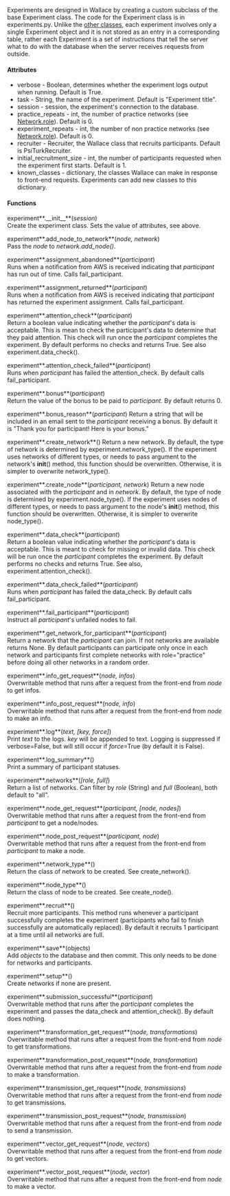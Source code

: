 Experiments are designed in Wallace by creating a custom subclass of the base Experiment class. The code for the Experiment class is in experiments.py. Unlike the [other classes](https://github.com/berkeley-cocosci/Wallace/wiki/Classes), each experiment involves only a single Experiment object and it is not stored as an entry in a corresponding table, rather each Experiment is a set of instructions that tell the server what to do with the database when the server receives requests from outside.

#### Attributes

+ verbose - Boolean, determines whether the experiment logs output when running. Default is True.
+ task - String, the name of the experiment. Default is "Experiment title".
+ session - session, the experiment's connection to the database.
+ practice_repeats - int, the number of practice networks (see [Network.role](https://github.com/berkeley-cocosci/Wallace/wiki/Classes#columns)). Default is 0.
+ experiment_repeats - int, the number of non practice networks (see [Network.role](https://github.com/berkeley-cocosci/Wallace/wiki/Classes#columns)). Default is 0.
+ recruiter - Recruiter, the Wallace class that recruits participants. Default is PsiTurkRecruiter.
+ initial_recruitment_size - int, the number of participants requested when the experiment first starts. Default is 1.
+ known_classes - dictionary, the classes Wallace can make in response to front-end requests. Experiments can add new classes to this dictionary.

#### Functions

experiment**.\_\_init\_\_**(*session*)   
Create the experiment class. Sets the value of attributes, see above.

experiment**.add_node_to_network**(*node, network*)   
Pass the *node* to *network.add_node()*.

experiment**.assignment_abandoned**(*participant*)   
Runs when a notification from AWS is received indicating that *participant* has run out of time. Calls fail_participant.

experiment**.assignment_returned**(*participant*)   
Runs when a notification from AWS is received indicating that *participant* has returned the experiment assignment. Calls fail_participant.

experiment**.attention_check**(*participant*)   
Return a boolean value indicating whether the *participant*'s data is acceptable. This is mean to check the participant's data to determine that they paid attention. This check will run once the *participant* completes the experiment. By default performs no checks and returns True. See also experiment.data_check().

experiment**.attention_check_failed**(*participant*)   
Runs when *participant* has failed the attention_check. By default calls fail_participant.

experiment**.bonus**(*participant*)   
Return the value of the bonus to be paid to *participant*. By default returns 0.

experiment**.bonus_reason**(*participant*)
Return a string that will be included in an email sent to the *participant* receiving a bonus. By default it is "Thank you for participant! Here is your bonus."

experiment**.create_network**()
Return a new network. By default, the type of network is determined by experiment.network_type(). If the experiment uses networks of different types, or needs to pass argument to the network's __init__() method, this function should be overwritten. Otherwise, it is simpler to overwrite network_type().

experiment**.create_node**(*participant, network*)
Return a new node associated with the *participant* and in *network*. By default, the type of node is determined by experiment.node_type(). If the experiment uses nodes of different types, or needs to pass argument to the node's __init__() method, this function should be overwritten. Otherwise, it is simpler to overwrite node_type().

experiment**.data_check**(*participant*)   
Return a boolean value indicating whether the *participant*'s data is acceptable. This is meant to check for missing or invalid data. This check will be run once the *participant* completes the experiment. By default performs no checks and returns True. See also, experiment.attention_check().

experiment**.data_check_failed**(*participant*)   
Runs when *participant* has failed the data_check. By default calls fail_participant.

experiment**.fail_participant**(*participant*)   
Instruct all *participant*'s unfailed nodes to fail.

experiment**.get_network_for_participant**(*participant*)   
Return a network that the *participant* can join. If not networks are available returns None. By default participants can participate only once in each network and participants first complete networks with role="practice" before doing all other networks in a random order.

experiment**.info_get_request**(*node, infos*)   
Overwritable method that runs after a request from the front-end from *node* to get infos.

experiment**.info_post_request**(*node, info*)   
Overwritable method that runs after a request from the front-end from *node* to make an info.

experiment**.log**(*text, [key, force]*)   
Print *text* to the logs. *key* will be appended to text. Logging is suppressed if verbose=False, but will still occur if *force*=True (by default it is False).

experiment**.log_summary**()   
Print a summary of participant statuses.

experiment**.networks**(*[role, full]*)   
Return a list of networks. Can filter by *role* (String) and *full* (Boolean), both default to "all".

experiment**.node_get_request**(*participant, [node, nodes]*)   
Overwritable method that runs after a request from the front-end from *participant* to get a node/nodes.

experiment**.node_post_request**(*participant, node*)   
Overwritable method that runs after a request from the front-end from *participant* to make a node.

experiment**.network_type**()   
Return the class of network to be created. See create_network().

experiment**.node_type**()   
Return the class of node to be created. See create_node().

experiment**.recruit**()   
Recruit more participants. This method runs whenever a participant successfully completes the experiment (participants who fail to finish successfully are automatically replaced). By default it recruits 1 participant at a time until all networks are full.

experiment**.save**(objects)   
Add *objects* to the database and then commit. This only needs to be done for networks and participants.

experiment**.setup**()   
Create networks if none are present.

experiment**.submission_successful**(*participant*)   
Overwritable method that runs after the *participant* completes the experiment and passes the data_check and attention_check(). By default does nothing.

experiment**.transformation_get_request**(*node, transformations*)   
Overwritable method that runs after a request from the front-end from *node* to get transformations.

experiment**.transformation_post_request**(*node, transformation*)   
Overwritable method that runs after a request from the front-end from *node* to make a transformation.

experiment**.transmission_get_request**(*node, transmissions*)   
Overwritable method that runs after a request from the front-end from *node* to get transmissions.

experiment**.transmission_post_request**(*node, transmission*)   
Overwritable method that runs after a request from the front-end from *node* to send a transmission.

experiment**.vector_get_request**(*node, vectors*)   
Overwritable method that runs after a request from the front-end from *node* to get vectors.

experiment**.vector_post_request**(*node, vector*)   
Overwritable method that runs after a request from the front-end from *node* to make a vector.
